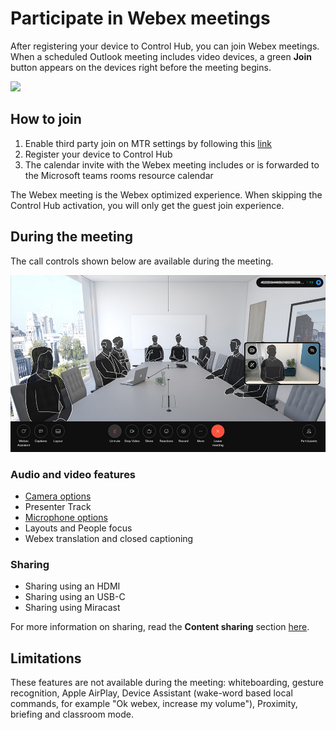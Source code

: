 # Participate in Webex meetings 

After registering your device to Control Hub, you can join Webex meetings.
When a scheduled Outlook meeting includes video devices, a green **Join** button appears on the devices right before the meeting begins.

<img src="/doc/images/MTR/JoinWebex.png" style="width: 600px" />

## How to join    

1. Enable third party join on MTR settings by following this [link](https://learn.microsoft.com/en-us/microsoftteams/rooms/third-party-join)
2. Register your device to Control Hub
3. The calendar invite with the Webex meeting includes or is forwarded to the Microsoft teams rooms resource calendar 

The Webex meeting is the Webex optimized experience. When skipping the Control Hub activation, you will only get the guest join experience. 

## During the meeting

The call controls shown below are available during the meeting. 

<img src="/doc/images/MTR/CallControls.jpg" style="width: 600px" />


### Audio and video features 

- [Camera options](https://roomos.cisco.com/doc/MTR/CameraOptions)
- Presenter Track
- [Microphone options](https://roomos.cisco.com/doc/MTR/MicrophoneOptions)
- Layouts and People focus 
- Webex translation and closed captioning 

### Sharing

- Sharing using an HDMI
- Sharing using an USB-C 
- Sharing using Miracast 

For more information on sharing, read the **Content sharing** section [here](https://roomos.cisco.com/doc/MTR/GetStartedMTR).

## Limitations

These features are not available during the meeting: whiteboarding, gesture recognition, Apple AirPlay, Device Assistant (wake-word based local commands, for example "Ok webex, increase my volume"), Proximity, briefing and classroom mode.  
